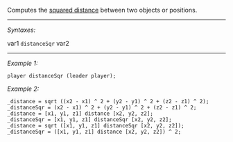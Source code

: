 Computes the [squared distance](https://en.wikipedia.org/wiki/Euclidean_distance#Squared_Euclidean_distance) between two objects or positions.


---
*Syntaxes:*

var1 `distanceSqr` var2

---
*Example 1:*

```sqf
player distanceSqr (leader player);
```

*Example 2:*

```sqf
_distance = sqrt ((x2 - x1) ^ 2 + (y2 - y1) ^ 2 + (z2 - z1) ^ 2);
_distanceSqr = (x2 - x1) ^ 2 + (y2 - y1) ^ 2 + (z2 - z1) ^ 2;
_distance = [x1, y1, z1] distance [x2, y2, z2];
_distanceSqr = [x1, y1, z1] distanceSqr [x2, y2, z2];
_distance = sqrt ([x1, y1, z1] distanceSqr [x2, y2, z2]);
_distanceSqr = ([x1, y1, z1] distance [x2, y2, z2]) ^ 2;
```

<!-- KK, your turn!
If normal distance is calculated according to this formula:

squared distance is calculated according to this formula:  
-->